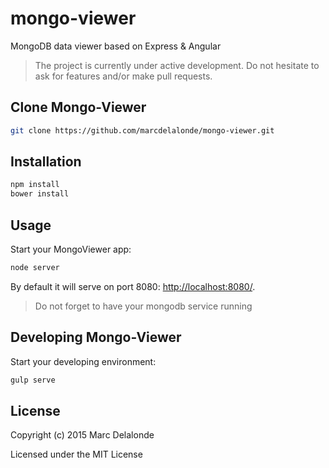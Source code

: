 # mongo-viewer
MongoDB data viewer based on Express & Angular

> The project is currently under active development. Do not hesitate to ask for features and/or make pull requests.

## Clone Mongo-Viewer

```bash
git clone https://github.com/marcdelalonde/mongo-viewer.git
```

## Installation

```bash
npm install
bower install
```

## Usage

Start your MongoViewer app:

```bash
node server
```

By default it will serve on port 8080: [http://localhost:8080/](http://localhost:8080/).

> Do not forget to have your mongodb service running

## Developing Mongo-Viewer

Start your developing environment:

```bash
gulp serve
```

## License

Copyright (c) 2015 Marc Delalonde

Licensed under the MIT License
